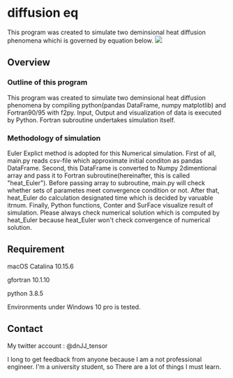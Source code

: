 # diffusion eq
This program was created to simulate two deminsional heat diffusion phenomena whichi is governed by equation below.
<image src="https://latex.codecogs.com/gif.latex?\frac{\partial&space;T}{\partial&space;t}&space;=&space;\kappa\left(\frac{\partial^{2}T}{\partial&space;x^2}&plus;\frac{\partial^{2}T}{\partial&space;y^2}\right)">

## Overview
### Outline of this program
This program was created to simulate two deminsional heat diffusion phenomena by compiling python(pandas DataFrame, numpy matplotlib) and Fortran90/95 with f2py. Input, Output and visualization of data is executed by Python. Fortran subroutine undertakes simulation itself.  
### Methodology of simulation 
Euler Explict method is adopted for this Numerical simulation. First of all, main.py reads csv-file which approximate initial conditon as pandas DataFrame. Second, this DataFrame is converted to Numpy 2dimentional array and pass it to Fortran subroutine(hereinafter, this is called "heat_Euler"). Before passing array to subroutine, main.py will check whether sets of parametes meet convergence condition or not. After that, heat_Euler do calculation designated time which is decided by varuable itrnum. Finally, Python functions, Conter and SurFace visualize result of simulation. Please always check numerical solution which is computed by heat_Euler because heat_Euler won't check convergence of numerical solution.
### 

## Requirement
macOS Catalina 10.15.6

gfortran 10.1.10

python 3.8.5

Environments under Windows 10 pro is tested.

## Contact
My twitter account : @dnJJ_tensor

I long to get feedback from anyone because I am a not professional engineer. I'm a university student, so There are a lot of things I must learn.
